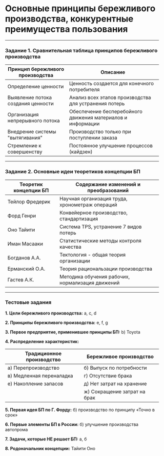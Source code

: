 # Основные принципы бережливого производства, конкурентные преимущества пользования

---
### Задание 1. Сравнительная таблица принципов бережливого производства

| Принцип бережливого производства | Описание |
|----------------------------------|----------|
| Определение ценности | Ценность создается для конечного потребителя |
| Выявление потока создания ценности | Анализ всех этапов производства для устранения потерь |
| Организация непрерывного потока | Обеспечение бесперебойного движения материалов и информации |
| Внедрение системы "вытягивания" | Производство только при поступлении заказа |
| Стремление к совершенству | Постоянное улучшение процессов (кайдзен) |

---
### Задание 2. Основные идеи теоретиков концепции БП

| Теоретик концепции БП | Содержание изменений и преобразований |
|----------------------|----------------------------------------|
| Тейлор Фредерик | Научная организация труда, хронометраж операций |
| Форд Генри | Конвейерное производство, стандартизация |
| Оно Тайити | Система TPS, устранение 7 видов потерь |
| Иман Масааки | Статистические методы контроля качества |
| Богданов А.А. | Тектология - общая теория организации |
| Ерманский О.А. | Теория рациональзации производства |
| Гастев А.К. | Методика обучения рабочих, нормализация движений |

---
### Тестовые задания


**1. Цели бережливого производства:** a, c, d

**2. Принципы бережливого производства:** e, f, g

**3. Первое предприятие, применившее принципы БП:** b) Toyota

**4. Распределение характеристик:**

| Традиционное производство | Бережливое производство |
|---------------------------|-------------------------|
| a) Перепроизводство | б) Выпуск по потребности |
| в) Медленная переналадка | г) Отсутствие брака |
| е) Накопление запасов | д) Нет затрат на хранение |
| | ж) Сокращение затрат на брак |

**5. Первая идея БП по Г. Форду:** б) производство по принципу «Точно в срок»

**6. Первые элементы БП в России:** б) улучшение производства автопрома

**7. Задачи, которые НЕ решает БП:** a, б

**8. Родоначальник концепции:** Тайити Оно